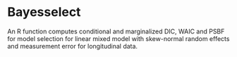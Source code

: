 # Bayesselect
An R function computes conditional and marginalized DIC, WAIC and PSBF for model selection for linear mixed model with skew-normal random effects and measurement error for longitudinal data. 
